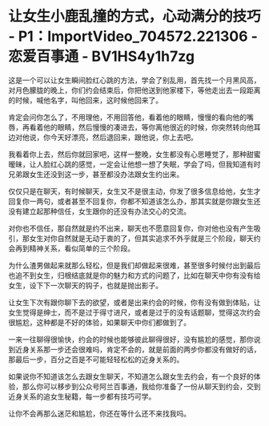 # 让女生小鹿乱撞的方式，心动满分的技巧 - P1：ImportVideo_704572.221306 - 恋爱百事通 - BV1HS4y1h7zg

这是一个可以让女生瞬间脸红心跳的方法，学会了别乱用，首先找一个月黑风高，对月色朦胧的晚上，你们约会结束后，你把他送到他家楼下，等他走出去一段距离的时候，喊他名字，叫他回来，这时候他回来了。

肯定会问你怎么了，不用理他，不用回答他，看着他的眼睛，慢慢的看向他的嘴唇，再看着他的眼睛，然后慢慢的凑进去，等你离他很近的时候，你突然转向他耳边对他说，你今天好漂亮，然后退回来，跟他说，你上去吧。

我看着你上去，然后你就回家吧，这样一整晚，女生都没有心思睡觉了，那种甜蜜暧昧，让人脸红心跳的感觉，一定会让他想一想了失眠，学会了吗，但我知道有时兄弟跟女生还没到这一步，甚至都没办法跟女生约出来。

仅仅只是在聊天，有时候聊天，女生又不是很主动，你发了很多信息给他，女生才回复你一两句，或者甚至不回复你，你都不知道该怎么办，那其实就是你跟女生还没有建立起那种信任，女生跟你的还没有办法交心的交流。

对你也不信任，那自然就是约不出来，聊天也不愿意回复你，你对他也没有产生吸引，那女生对你自然就是无动于衷的了，但其实追求不外乎就是三个阶段，聊天约会再到精神关系，看似简单的三个阶段。

为什么渣男做起来就那么轻松，但是我们却做起来很难，甚至很多时候付出到最后也追不到女生，归根结底就是你的魅力和方式的问题了，比如在聊天中你有没有给女生，设下下一次聊天的钩子，也就是抛出影子。

让女生下次有跟你聊下去的欲望，或者是出来约会的时候，你有没有做到体贴，让女生觉得是绅士，而不是过于得寸进尺，或者是过于的没有话题聊，觉得这次约会很尴尬，这种都是不好的体验，如果聊天中你们都做到了。

一来一往聊得很愉快，约会的时候也能够彼此聊得很好，没有尴尬的感觉，那你说到近身关系那一步还会很难吗，肯定不会的，就是前面的两步你都没有做好的话，那最后一步，百分之百是不可能轻轻松松的近身关系的。

如果说你不知道该怎么去跟女生聊天，不知道怎么跟女生去约会，有一个良好的体验，那么你可以移步到公众号阿兰百事通，我给你准备了一份从聊天到约会，交到近身关系的追女生秘籍，每一步都有技巧可学。

让你不会再那么迷茫和尴尬，你还在等什么还不来找我吗。